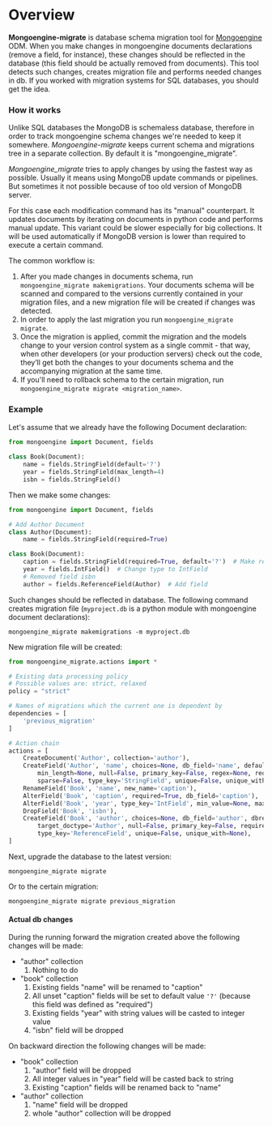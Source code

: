 # Overview

**Mongoengine-migrate** is database schema migration tool for 
[Mongoengine](http://mongoengine.org/) ODM. When you make changes in mongoengine documents 
declarations (remove a field, for instance), these changes should be reflected in the database
(this field should be actually removed from documents). This tool detects such changes,
creates migration file and performs needed changes in db. If you worked with migration systems 
for SQL databases, you should get the idea.

### How it works

Unlike SQL databases the MongoDB is schemaless database, therefore in order to track mongoengine
schema changes we're needed to keep it somewhere. *Mongoengine-migrate* keeps current schema 
and migrations tree in a separate collection. By default it is "mongoengine_migrate".

*Mongoengine_migrate* tries to apply changes by using the fastest way as possible. Usually it
means using MongoDB update commands or pipelines. But sometimes it not possible because of too
old version of MongoDB server.

For this case each modification command has its "manual" counterpart. It updates documents 
by iterating on documents in python code and performs manual update. This variant could be
slower especially for big collections. It will be used automatically if MongoDB version is
lower than required to execute a certain command.

The common workflow is:

1. After you made changes in documents schema, run `mongoengine_migrate makemigrations`.
Your documents schema will be scanned and compared to the versions currently contained in your 
migration files, and a new migration file will be created if changes was detected.
1. In order to apply the last migration you run `mongoengine_migrate migrate`.
1. Once the migration is applied, commit the migration and the models change to your version 
control system as a single commit - that way, when other developers (or your production servers)
check out the code, they’ll get both the changes to your documents schema and the accompanying 
migration at the same time.
1. If you'll need to rollback schema to the certain migration, run 
`mongoengine_migrate migrate <migration_name>`.

### Example

Let's assume that we already have the following Document declaration:

```python
from mongoengine import Document, fields
    
class Book(Document):
    name = fields.StringField(default='?')
    year = fields.StringField(max_length=4)
    isbn = fields.StringField()
```

Then we make some changes:

```python
from mongoengine import Document, fields

# Add Author Document
class Author(Document):
    name = fields.StringField(required=True)

class Book(Document):
    caption = fields.StringField(required=True, default='?')  # Make required and rename
    year = fields.IntField()  # Change type to IntField
    # Removed field isbn
    author = fields.ReferenceField(Author)  # Add field
```

Such changes should be reflected in database. The following command creates migration file
(`myproject.db` is a python module with mongoengine document declarations):

```shell script
mongoengine_migrate makemigrations -m myproject.db 
```

New migration file will be created:

```python
from mongoengine_migrate.actions import *

# Existing data processing policy
# Possible values are: strict, relaxed
policy = "strict"

# Names of migrations which the current one is dependent by
dependencies = [
    'previous_migration'
]

# Action chain
actions = [
    CreateDocument('Author', collection='author'),
    CreateField('Author', 'name', choices=None, db_field='name', default=None, max_length=None,
        min_length=None, null=False, primary_key=False, regex=None, required=False,
        sparse=False, type_key='StringField', unique=False, unique_with=None),
    RenameField('Book', 'name', new_name='caption'),
    AlterField('Book', 'caption', required=True, db_field='caption'),
    AlterField('Book', 'year', type_key='IntField', min_value=None, max_value=None),
    DropField('Book', 'isbn'),
    CreateField('Book', 'author', choices=None, db_field='author', dbref=False, default=None,
        target_doctype='Author', null=False, primary_key=False, required=False, sparse=False,
        type_key='ReferenceField', unique=False, unique_with=None),
]
```

Next, upgrade the database to the latest version:

```shell script
mongoengine_migrate migrate
```

Or to the certain migration:

```shell script
mongoengine_migrate migrate previous_migration
```

#### Actual db changes 

During the running forward the migration created above the following changes will be made:
* "author" collection
  1. Nothing to do
* "book" collection
  1. Existing fields "name" will be renamed to "caption"
  1. All unset "caption" fields will be set to default value `'?'`
     (because this field was defined as "required")
  1. Existing fields "year" with string values will be casted to integer value
  1. "isbn" field will be dropped

On backward direction the following changes will be made:
* "book" collection
  1. "author" field will be dropped
  1. All integer values in "year" field will be casted back to string
  1. Existing "caption" fields will be renamed back to "name"
* "author" collection
  1. "name" field will be dropped
  1. whole "author" collection will be dropped
